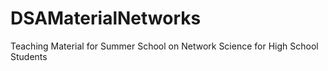 # DSAMaterialNetworks
Teaching Material for Summer School on Network Science for High School Students

